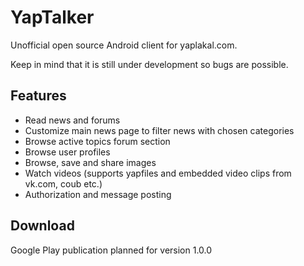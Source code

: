 YapTalker
=========
Unofficial open source Android client for yaplakal.com.

Keep in mind that it is still under development so bugs are possible.

Features
--------
* Read news and forums
* Customize main news page to filter news with chosen categories
* Browse active topics forum section
* Browse user profiles
* Browse, save and share images
* Watch videos (supports yapfiles and embedded video clips from vk.com, coub etc.)
* Authorization and message posting

Download
--------
Google Play publication planned for version 1.0.0
